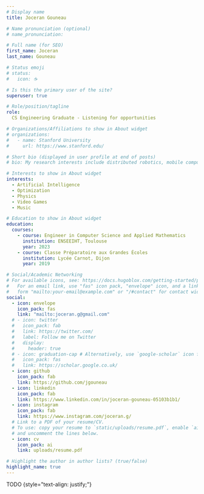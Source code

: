 ```yaml
---
# Display name
title: Joceran Gouneau

# Name pronunciation (optional)
# name_pronunciation: 

# Full name (for SEO)
first_name: Joceran
last_name: Gouneau

# Status emoji
# status:
#   icon: ☕️

# Is this the primary user of the site?
superuser: true

# Role/position/tagline
role:
  CS Engineering Graduate - Listening for opportunities

# Organizations/Affiliations to show in About widget
# organizations:
#   - name: Stanford University
#     url: https://www.stanford.edu/

# Short bio (displayed in user profile at end of posts)
# bio: My research interests include distributed robotics, mobile computing and programmable matter.

# Interests to show in About widget
interests:
  - Artificial Intelligence
  - Optimization
  - Physics
  - Video Games
  - Music

# Education to show in About widget
education:
  courses:
    - course: Engineer in Computer Science and Applied Mathematics
      institution: ENSEEIHT, Toulouse
      year: 2023
    - course: Classe Préparatoire aux Grandes Écoles
      institution: Lycée Carnot, Dijon
      year: 2019

# Social/Academic Networking
# For available icons, see: https://docs.hugoblox.com/getting-started/page-builder/#icons
#   For an email link, use "fas" icon pack, "envelope" icon, and a link in the
#   form "mailto:your-email@example.com" or "/#contact" for contact widget.
social:
  - icon: envelope
    icon_pack: fas
    link: "mailto:joceran.g@gmail.com"
  # - icon: twitter
  #   icon_pack: fab
  #   link: https://twitter.com/
  #   label: Follow me on Twitter
  #   display:
  #     header: true
  # - icon: graduation-cap # Alternatively, use `google-scholar` icon from `ai` icon pack
  #   icon_pack: fas
  #   link: https://scholar.google.co.uk/
  - icon: github
    icon_pack: fab
    link: https://github.com/jgouneau
  - icon: linkedin
    icon_pack: fab
    link: https://www.linkedin.com/in/joceran-gouneau-05103b1b1/
  - icon: instagram
    icon_pack: fab
    link: https://www.instagram.com/joceran.g/
  # Link to a PDF of your resume/CV.
  # To use: copy your resume to `static/uploads/resume.pdf`, enable `ai` icons in `params.yaml`,
  # and uncomment the lines below.
  - icon: cv
    icon_pack: ai
    link: uploads/resume.pdf

# Highlight the author in author lists? (true/false)
highlight_name: true
---
```


TODO
{style="text-align: justify;"}
